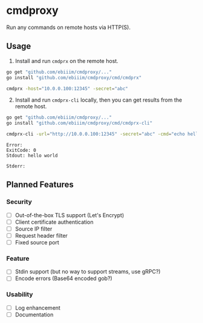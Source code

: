 # cmdproxy

Run any commands on remote hosts via HTTP(S).

## Usage

1. Install and run `cmdprx` on the remote host.

```sh
go get "github.com/ebiiim/cmdproxy/..."
go install "github.com/ebiiim/cmdproxy/cmd/cmdprx"

cmdprx -host="10.0.0.100:12345" -secret="abc"
```

2. Install and run `cmdprx-cli` locally, then you can get results from the remote host.

```sh
go get "github.com/ebiiim/cmdproxy/..."
go install "github.com/ebiiim/cmdproxy/cmd/cmdprx-cli"

cmdprx-cli -url="http://10.0.0.100:12345" -secret="abc" -cmd="echo hello world"
```

```
Error: 
ExitCode: 0
Stdout: hello world

Stderr: 

```

## Planned Features

### Security

- [ ] Out-of-the-box TLS support (Let's Encrypt)
- [ ] Client certificate authentication
- [ ] Source IP filter
- [ ] Request header filter
- [ ] Fixed source port

### Feature

- [ ] Stdin support (but no way to support streams, use gRPC?)
- [ ] Encode errors (Base64 encoded gob?)

### Usability

- [ ] Log enhancement
- [ ] Documentation
